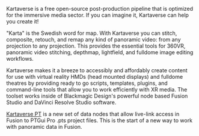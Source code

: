 Kartaverse is a free open-source post-production pipeline that is optimized for the immersive media sector. If you can imagine it, Kartaverse can help you create it!

"Karta" is the Swedish word for map. With Kartaverse you can stitch, composite, retouch, and remap any kind of panoramic video: from any projection to any projection. This provides the essential tools for 360VR, panoramic video stitching, depthmap, lightfield, and fulldome image editing workflows.

Kartaverse makes it a breeze to accessibly and affordably create content for use with virtual reality HMDs (head mounted displays) and fulldome theatres by providing ready to go scripts, templates, plugins, and command-line tools that allow you to work efficiently with XR media. The toolset works inside of Blackmagic Design's powerful node based Fusion Studio and DaVinci Resolve Studio software.

[Kartaverse PT](https://github.com/Kartaverse/PT-Data-Nodes-Docs) is a new set of data nodes that allow live-link access in Fusion to PTGui Pro .pts project files. This is the start of a new way to work with panoramic data in Fusion.
